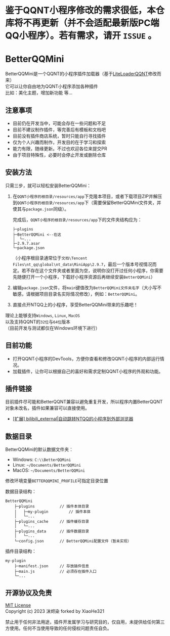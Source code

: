 # 鉴于QQNT小程序修改的需求很低，本仓库将不再更新（并不会适配最新版PC端QQ小程序）。若有需求，请开 `ISSUE` 。

# BetterQQMini

BetterQQMini是一个QQNT的小程序插件加载器（基于[LiteLoaderQQNT](https://github.com/mo-jinran/LiteLoaderQQNT)修改而来）  
它可以让你自由地为QQNT小程序添加各种插件  
比如：美化主题，增加新功能 等...


## 注意事项

- 目前仍在开发当中，可能会存在一些问题和不足
- 目前不建议制作插件，等完善后有模板和文档吧
- 目前没有插件商店系统，暂时只能自行寻找插件
- 仅为个人兴趣而制作，开发目的在于学习和探索
- 能力有限，随缘更新。不过也欢迎各位来提交PR
- 由于项目特殊性，必要时会停止开发或删除仓库


## 安装方法

只需三步，就可以轻松安装BetterQQMini：

1. 在`QQNT小程序的根目录/resources/app`下克隆本项目，或者下载项目ZIP并解压到`QQNT小程序的根目录/resources/app`下（需要保留BetterQQMini文件夹，并使其与`package.json`同级）。

   完成后，`QQNT小程序的根目录/resources/app`下的文件夹结构应为：

   ```
   ├─plugins
   ├─BetterQQMini <--在这
   │  └─...
   ├─2.9.7.asar
   └─package.json
   ```
   （小程序根目录通常位于`文档\Tencent Files\nt_qq\global\nt_data\MiniApp\2.9.7`，最后一个版本号视情况而定。若不存在这个文件夹或者里面为空，说明你没打开过任何小程序，你需要先随便打开一个小程序，下载好小程序资源后再继续安装`BetterQQMini`）

2. 编辑`package.json`文件，将`main`键值改为`BetterQQMini文件夹名字`（大小写不敏感，请根据项目目录名实际情况修改），例如：`BetterQQMini`。

3. 直接点开NTQQ上的小程序，享受BetterQQMini带来的乐趣吧！

理论上能够支持`Windows`, `Linux`, `MacOS`  
以及支持QQNT的`32位`与`64位`版本  
（目前开发与测试都仅在Windows环境下进行）


## 目前功能

- 打开QQNT小程序的DevTools，方便你查看和修改QQNT小程序的内部运行情况。
- 加载插件，让你可以根据自己的喜好和需求定制QQNT小程序的外观和功能。


## 插件链接

目前插件尽可能和BetterQQNT兼容以避免重复开发，所以程序内置BetterQQNT对象未改名，插件如果兼容可以直接使用。

- [[扩展] bilibili_external|自动跳转NTQQ的小程序到外部浏览器](https://github.com/xh321/BetterQQMini-bilibili-external)


## 数据目录

BetterQQMini的默认数据文件夹：

- Windows: `C:\\BetterQQMini`
- Linux: `~/Documents/BetterQQMini`
- MacOS: `~/Documents/BetterQQMini`

修改环境变量`BETTERQQMINI_PROFILE`可指定目录位置

数据目录结构：
```
BetterQQMini
    ├─plugins           // 插件本体目录
    │   ├─my-plugin         // 插件本体
    │   └─...
    ├─plugins_cache     // 插件缓存目录
    │   └─...
    ├─plugins_data      // 插件数据目录
    │   └─...
    └─config.json       // BetterQQMini配置文件（暂未实现）
```

插件目录结构：
```
my-plugin
    ├─manifest.json     // 存放插件信息
    ├─main.js           // 必须存在插件入口
    └─...
```


## 开源协议及免责

[MIT License](./LICENSE)  
Copyright (c) 2023 沫烬染 forked by XiaoHe321

禁止用于任何非法用途，插件开发属学习与研究目的，仅自用，未提供给任何第三方使用。任何不当使用导致的任何侵权问题责任自负。
